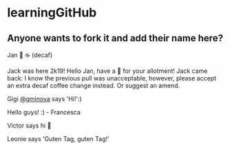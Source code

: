 # learningGitHub

## Anyone wants to fork it and add their name here?

Jan :tada:  ☕ (decaf)

Jack was here 2k19! Hello Jan, have a 🌳 for your allotment!
Jack came back: I know the previous pull was unacceptable, however, please accept an extra decaf coffee change instead. Or suggest an amend.

Gigi [@gminova](https://github.com/gminova) says 'Hi!':)

Hello guys! :) - Francesca

Victor says hi 👋

Leonie says 'Guten Tag, guten Tag!' 
